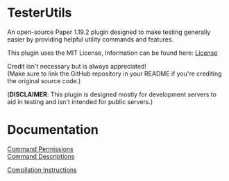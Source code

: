 # TesterUtils
An open-source Paper 1.19.2 plugin designed to make testing generally easier by providing helpful utility commands and features.

This plugin uses the MIT License, Information can be found here: [License](/LICENSE)

Credit isn't necessary but is always appreciated!\
(Make sure to link the GitHub repository in your README if you're crediting the original source code.)

(**DISCLAIMER**: This plugin is designed mostly for development servers to aid in testing and isn't intended for public servers.)

# Documentation
[Command Permissions](documentation/Permissions.md)\
[Command Descriptions](documentation/Descriptions.md)

[Compilation Instructions](documentation/HowToCompile.md)
